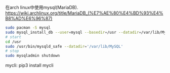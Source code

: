 在arch linux中使用mysql(MariaDB).
<https://wiki.archlinux.org/title/MariaDB_(%E7%AE%80%E4%BD%93%E4%B8%AD%E6%96%87)>

```bash
sudo pacman -S mysql
sudo mysql_install_db --user=mysql --basedir=/usr --datadir=/var/lib/MySQL
# start
cd /usr
sudo /usr/bin/mysqld_safe --datadir='/var/lib/MySQL'
# stop
sudo mysqladmin shutdown
```

mycli: pip3 install mycli
